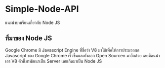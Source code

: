 # Simple-Node-API

แนะนำบทเรียนเกี่ยวกับ Node JS

## ที่มาของ Node JS 

Google Chrome มี Javascript Engine ที่ชื่อว่า V8 มาใช้เพื่อให้การประมวลผล Javascript ของ Google Chrome เร็วขึ้นและยังออก Open Sourcen มาอีกด้วย เลยมีคนนำเอา V8 ตัวนี้มาพัฒนาเป็น Server เลยเกิดมาเป็น Node JS
